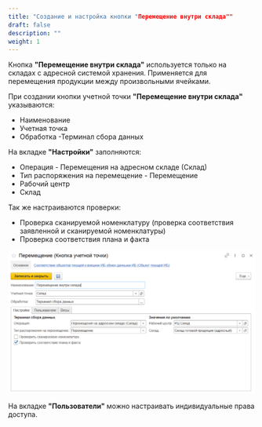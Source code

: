 ```yaml
---
title: "Создание и настройка кнопки "Перемещение внутри склада""
draft: false
description: ""
weight: 1
---
```


Кнопка **"Перемещение внутри склада"** используется только на складах с адресной системой хранения. Применяется для перемещения продукции между произвольными ячейками.

При создании кнопки учетной точки **"Перемещение внутри склада"** указываются:

- Наименование
- Учетная точка
- Обработка -Терминал сбора данных

На вкладке **"Настройки"** заполняются:

- Операция - Перемещения на адресном складе (Склад)
- Тип распоряжения на перемещение - Перемещение
- Рабочий центр
- Склад

 Так же настраиваются проверки:

- Проверка сканируемой номенклатуру (проверка соответствия заявленной и сканируемой номенклатуры)
- Проверка соответствия плана и факта

![1](1.png)

На вкладке **"Пользователи"** можно настраивать индивидуальные права доступа.
